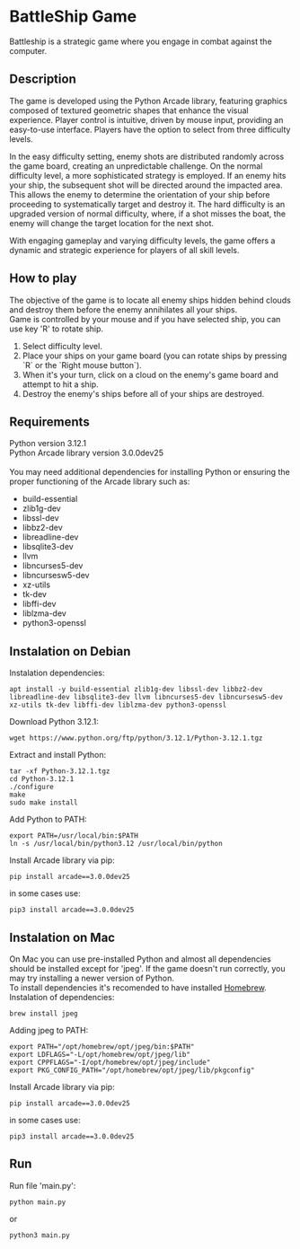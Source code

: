 # BattleShip Game

Battleship is a strategic game where you engage in combat against the computer.

## Description

The game is developed using the Python Arcade library, featuring graphics composed of textured geometric shapes that enhance the visual experience. Player control is intuitive, driven by mouse input, providing an easy-to-use interface. Players have the option to select from three difficulty levels.

In the easy difficulty setting, enemy shots are distributed randomly across the game board, creating an unpredictable challenge. On the normal difficulty level, a more sophisticated strategy is employed. If an enemy hits your ship, the subsequent shot will be directed around the impacted area. This allows the enemy to determine the orientation of your ship before proceeding to systematically target and destroy it. The hard difficulty is an upgraded version of normal difficulty, where, if a shot misses the boat, the enemy will change the target location for the next shot.

With engaging gameplay and varying difficulty levels, the game offers a dynamic and strategic experience for players of all skill levels.

## How to play
The objective of the game is to locate all enemy ships hidden behind clouds and destroy them before the enemy annihilates all your ships.<br>
Game is controlled by your mouse and if you have selected ship, you can use key 'R' to rotate ship.
<ol>
  <li>Select difficulty level.</li>
  <li>Place your ships on your game board (you can rotate ships by pressing `R` or the `Right mouse button`).</li>
  <li>When it's your turn, click on a cloud on the enemy's game board and attempt to hit a ship.</li>
  <li>Destroy the enemy's ships before all of your ships are destroyed.</li>
</ol>


## Requirements

Python version 3.12.1<br>
Python Arcade library version 3.0.0dev25<br><br>
You may need additional dependencies for installing Python or ensuring the proper functioning of the Arcade library such as:
<ul>
  <li>build-essential</li>
  <li>zlib1g-dev</li>
  <li>libssl-dev</li>
  <li>libbz2-dev</li>
  <li>libreadline-dev</li>
  <li>libsqlite3-dev</li>
  <li>llvm</li>
  <li>libncurses5-dev</li>
  <li>libncursesw5-dev</li>
  <li>xz-utils</li>
  <li>tk-dev</li>
  <li>libffi-dev</li>
  <li>liblzma-dev</li>
  <li>python3-openssl</li>
</ul>

## Instalation on Debian

Instalation dependencies:
```
apt install -y build-essential zlib1g-dev libssl-dev libbz2-dev libreadline-dev libsqlite3-dev llvm libncurses5-dev libncursesw5-dev xz-utils tk-dev libffi-dev liblzma-dev python3-openssl
```

Download Python 3.12.1: 
```
wget https://www.python.org/ftp/python/3.12.1/Python-3.12.1.tgz
```
Extract and install Python:
```
tar -xf Python-3.12.1.tgz
cd Python-3.12.1
./configure
make
sudo make install
```
Add Python to PATH:
```
export PATH=/usr/local/bin:$PATH
ln -s /usr/local/bin/python3.12 /usr/local/bin/python
```
Install Arcade library via pip:
```
pip install arcade==3.0.0dev25
```
in some cases use:
```
pip3 install arcade==3.0.0dev25
```

## Instalation on Mac
On Mac you can use pre-installed Python and almost all dependencies should be installed except for 'jpeg'. If the game doesn't run correctly, you may try installing a newer version of Python.<br>
To install dependencies it's recomended to have installed <a href=brew.sh>Homebrew</a>.<br>
Instalation of dependencies:
```
brew install jpeg
```
Adding jpeg to PATH:
```
export PATH="/opt/homebrew/opt/jpeg/bin:$PATH"
export LDFLAGS="-L/opt/homebrew/opt/jpeg/lib"
export CPPFLAGS="-I/opt/homebrew/opt/jpeg/include"
export PKG_CONFIG_PATH="/opt/homebrew/opt/jpeg/lib/pkgconfig"
```
Install Arcade library via pip:
```
pip install arcade==3.0.0dev25
```
in some cases use:
```
pip3 install arcade==3.0.0dev25
```

## Run

Run file 'main.py':
```
python main.py
```
or
```
python3 main.py
```
